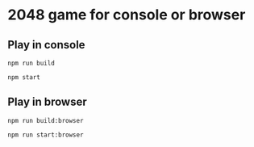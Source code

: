 # 2048 game for console or browser

## Play in console
`npm run build`

`npm start`

## Play in browser
`npm run build:browser`

`npm run start:browser`
